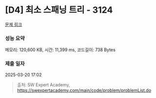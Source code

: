 # [D4] 최소 스패닝 트리 - 3124 

[문제 링크](https://swexpertacademy.com/main/code/problem/problemDetail.do?contestProbId=AV_mSnmKUckDFAWb) 

### 성능 요약

메모리: 120,600 KB, 시간: 11,399 ms, 코드길이: 738 Bytes

### 제출 일자

2025-03-20 17:02



> 출처: SW Expert Academy, https://swexpertacademy.com/main/code/problem/problemList.do